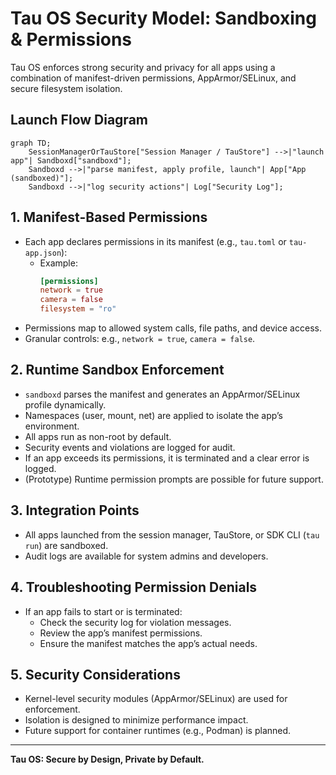 # Tau OS Security Model: Sandboxing & Permissions

Tau OS enforces strong security and privacy for all apps using a combination of manifest-driven permissions, AppArmor/SELinux, and secure filesystem isolation.

## Launch Flow Diagram
```mermaid
graph TD;
    SessionManagerOrTauStore["Session Manager / TauStore"] -->|"launch app"| Sandboxd["sandboxd"];
    Sandboxd -->|"parse manifest, apply profile, launch"| App["App (sandboxed)"];
    Sandboxd -->|"log security actions"| Log["Security Log"];
```

## 1. Manifest-Based Permissions
- Each app declares permissions in its manifest (e.g., `tau.toml` or `tau-app.json`):
  - Example:
    ```toml
    [permissions]
    network = true
    camera = false
    filesystem = "ro"
    ```
- Permissions map to allowed system calls, file paths, and device access.
- Granular controls: e.g., `network = true`, `camera = false`.

## 2. Runtime Sandbox Enforcement
- `sandboxd` parses the manifest and generates an AppArmor/SELinux profile dynamically.
- Namespaces (user, mount, net) are applied to isolate the app’s environment.
- All apps run as non-root by default.
- Security events and violations are logged for audit.
- If an app exceeds its permissions, it is terminated and a clear error is logged.
- (Prototype) Runtime permission prompts are possible for future support.

## 3. Integration Points
- All apps launched from the session manager, TauStore, or SDK CLI (`tau run`) are sandboxed.
- Audit logs are available for system admins and developers.

## 4. Troubleshooting Permission Denials
- If an app fails to start or is terminated:
  - Check the security log for violation messages.
  - Review the app’s manifest permissions.
  - Ensure the manifest matches the app’s actual needs.

## 5. Security Considerations
- Kernel-level security modules (AppArmor/SELinux) are used for enforcement.
- Isolation is designed to minimize performance impact.
- Future support for container runtimes (e.g., Podman) is planned.

---

**Tau OS: Secure by Design, Private by Default.** 